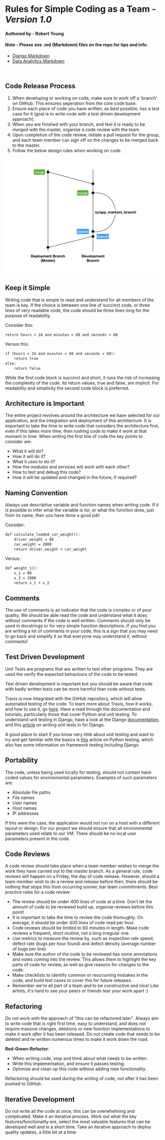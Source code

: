 # Rules for Simple Coding as a Team - _Version 1.0_

#### Authored by - Robert Young
#### Note - Please see .md (Markdown) files on the repo for tips and info.
- [Django Markdown](https://github.com/robertyoung2/dublin-bus/blob/master/Django.md)
- [Data Analytics Markdown](https://github.com/robertyoung2/dublin-bus/blob/master/DataAnalyticsConnect.md)
<br/>

## Code Release Process

1. When developing or working on code, make sure to work off a 'branch' on GitHub. This ensures seperation from the core code base.
2. Ensure each piece of code you have written, as best possible, has a test case for it (goal is to write code with a test driven development approach).
3. When you are finished with your branch, and feel it is ready to be merged with the master, organise a code review with the team.
4. Upon completion of the code review, initiate a pull request for the group, and each team member can sign off on the changes to be merged back to the master.
5. Follow the below design rules when working on code.

![Branching](images/branching.001.png?raw=true)



## Keep it Simple

Writing code that is simple to read and understand for all members of the team is key. If the choice is between one line of succinct code, or three lines of very readable code, the code should be three lines long for the purpose of readability.

Consider this:
```
return hours < 24 and minutes < 60 and seconds < 60
```

Versus this:
```
if (hours < 24 and minutes < 60 and seconds < 60):
	return true
else:
	return false
```
While the first code block is succinct and short, it runs the risk of increasing the complexity of the code. Its return values, true and false, are implicit. For readability and simplicity the second code block is preferred.

## Architecture is Important

The entire project revolves around the architecture we have selected for our application, and the integration and deployment of this architecture. It is important to take the time to write code that considers the architecture first, even if this takes more time, then rushing code to make it work at that moment in time. When writing the first line of code the key points to consider are:

* What it will do?
* How it will do it?
* What it uses to do it?
* How the modules and services will work with each other?
* How to test and debug this code?
* How it will be updated and changed in the future, if required?

## Naming Convention

Always use descriptive variable and function names when writing code. If it is possible to infer what the variable is for, or what the function does, just from its name, then you have done a good job!

Consider:

```
def calculate_loaded_car_weight():
	driver_weight = 80
	car_weight = 2000
	return driver_weight + car_weight
```

Versus:

```
def weight_1():
	x_1 = 80
	x_2 = 2000
	return x_1 + x_2
```

## Comments

The use of comments is an indicator that the code is complex or of poor quality. We should be able read the code and understand what it does without comments if the code is well written. Comments should only be used in docstrings or for very simple function descriptions. If you find you are writing a lot of comments in your code, this is a sign that you may need to go back and simplify it so that everyone may understand it, without comments!


## Test Driven Development

Unit Tests are programs that are written to test other programs. They are used the verify the expected behaviours of the code to be tested.

Test driven development is important but you should be aware that code with badly written tests can be more harmful than code without tests.

Travis is now integrated with the GitHub repository, which will allow automated testing of the code. To learn more about Travis, how it works, and how to use it, go [here](https://travis-ci.org). Have a read through the documentation and tutorials, particularly those that cover Python and unit testing. To understand unit testing in Django, have a look at the Django [documentation](https://docs.djangoproject.com/en/2.2/topics/testing/overview/), and this [article](https://realpython.com/testing-in-django-part-1-best-practices-and-examples/) on writing unit tests in for Django.

A good place to start if you know very little about unit testing and want to try and get familiar with the basics is [this](https://realpython.com/python-testing) article on Python testing, which also has some information on framework testing including Django. 

## Portability

The code, unless being used locally for testing, should not contain hard-coded values for environmental parameters. Examples of such parameters are:

* Absolute file paths
* File names
* User names
* Host names
* IP addresses

If this were the case, the application would not run on a host with a different layout or design. For our project we should ensure that all environmental parameters used relate to our VM. There should be no local user parameters present in the code.

## Code Reviews

A code review should take place when a team member wishes to merge the work they have carried out to the master branch. As a general rule, code reviews will happen on a Friday, the day of code release. However, should a team member wish to do a review and release  before then, there should be nothing that stops this from occurring sooner, bar team commitments. Best practice rules for a code review:

* The review should be under 400 lines of code at a time. Don't let the amount of code to be reviewed build up, organise reviews before this point!
* It is important to take the time to review the code thoroughly. On average, it should be under 400 lines of code read per hour.
* Code reviews should be limited to 60 minutes in length. Make code reviews a frequent, short routine, not a long irregular one.
* Use metrics to measure the review by, such as inspection rate speed, defect rate (bugs per hour found) and defect density (average number of bugs per line).
* Make sure the author of the code to be reviewed has some annotations and notes coming into the review. This allows them to highlight the key parts of code for review, as well as give reasons for changes to the code.
* Make checklists to identify common or reoccurring mistakes in the code, and build test cases to cover this for future releases.
* Remember we're all part of a team and to be constructive and nice! Like artists, it's hard to see your peers or friends tear your work apart :)


## Refactoring

Do not work with the approach of "this can be refactored later". Always aim to write code that is right first time, easy to understand, and does not require massive changes, deletions or new function implementations to make it work _after_ it has been released. Do not create code that needs to be deleted and re-written numerous times to make it work down the road.

**Red-Green-Refactor**:

* When writing code, stop and think about what needs to be written.
* Write this implementation, and ensure it passes testing.
* Optimise and clean up this code without adding new functionality.

Refactoring should be used during the writing of code, not after it has been pushed to GitHub.


## Iterative Development

Do not write all the code at once, this can be overwhelming and complicated. Make it an iterative process. Work out what the key features/functionality are, select the most valuable features that can be developed well and in a short time. Take an iterative approach to deploy quality updates, a little bit at a time.

